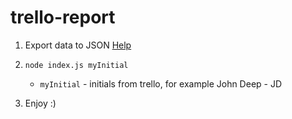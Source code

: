 # trello-report
1. Export data to JSON [Help](http://help.trello.com/article/747-exporting-data-from-trello-1)
2. `node index.js myInitial`
    * `myInitial` - initials from trello, for example John Deep - JD

3. Enjoy :)
